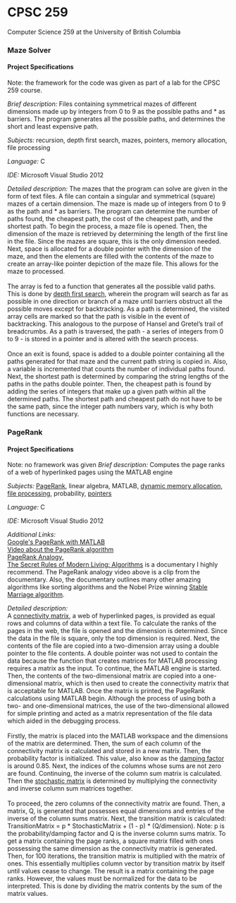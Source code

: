 # CPSC 259
Computer Science 259 at the University of British Columbia
### Maze Solver

#### Project Specifications
Note: the framework for the code was given as part of a lab for the CPSC 259 course. 

*Brief description:* Files containing symmetrical mazes of different dimensions made up by integers from 0 to 9 as the possible paths and * as barriers. The program generates all the possible paths, and determines the short and least expensive path.

*Subjects:* recursion, depth first search, mazes, pointers, memory allocation, file processing

*Language:* C

*IDE:* Microsoft Visual Studio 2012

*Detailed description:*
The mazes that the program can solve are given in the form of text files. A file can contain a singular and symmetrical (square) mazes of a certain dimension. The maze is made up of integers from 0 to 9 as the path and * as barriers. The program can determine the number of paths found, the cheapest path, the cost of the cheapest path, and the shortest path.
To begin the process, a maze file is opened. Then, the dimension of the maze is retrieved by determining the length of the first line in the file. Since the mazes are square, this is the only dimension needed. Next, space is allocated for a double pointer with the dimension of the maze, and then the elements are filled with the contents of the maze to create an array-like pointer depiction of the maze file. This allows for the maze to processed. </br></br>
The array is fed to a function that generates all the possible valid paths. This is done by [depth first search](https://www.cs.usfca.edu/~galles/visualization/DFS.html), wherein the program will search as far as possible in one direction or branch of a maze until barriers obstruct all the possible moves except for backtracking. As a path is determined, the visited array cells are marked so that the path is visible in the event of backtracking. This analogous to the purpose of Hansel and Gretel’s trail of breadcrumbs. As a path is traversed, the path - a series of integers from 0 to 9 - is stored in a pointer and is altered with the search process. </br></br>
Once an exit is found, space is added to a double pointer containing all the paths generated for that maze and the current path string is copied in. Also, a variable is incremented that counts the number of individual paths found. 
Next, the shortest path is determined by comparing the string lengths of the paths in the paths double pointer. Then, the cheapest path is found by adding the series of integers that make up a given path within all the determined paths. The shortest path and cheapest path do not have to be the same path, since the integer path numbers vary, which is why both functions are necessary.

### PageRank
#### Project Specifications
Note: no framework was given
*Brief description:* Computes the page ranks of a web of hyperlinked pages using the MATLAB engine

*Subjects:* [PageRank]( http://www.cs.princeton.edu/~chazelle/courses/BIB/pagerank.htm), linear algebra, MATLAB, [dynamic memory allocation](https://www.programiz.com/c-programming/c-dynamic-memory-allocation), [file processing](http://www.mycplus.com/tutorials/c-programming-tutorials/file-handling/), probability, [pointers](https://www.tutorialspoint.com/cprogramming/c_pointers.htm)

*Language:* C

*IDE:* Microsoft Visual Studio 2012

*Additional Links:*</br>
[Google's PageRank with MATLAB](https://www.mathworks.com/content/dam/mathworks/mathworks-dot-com/moler/exm/chapters/pagerank.pdf)</br>
[Video about the PageRank algorithm](https://www.youtube.com/watch?v=v7n7wZhHJj8&t=278s)</br>
[PageRank Analogy](http://www.bbc.co.uk/programmes/p032rf5d),</br>
[The Secret Rules of Modern Living: Algorithms](http://www.bbc.co.uk/programmes/p030s6b3) is a documentary I highly recommend. The PageRank analogy video above is a clip from the documentary. Also, the documentary outlines many other amazing algorithms like sorting algorithms and the Nobel Prize winning [Stable Marriage algorithm](https://www.youtube.com/watch?v=Qcv1IqHWAzg).

*Detailed description:*</br>
A [connectivity matrix]( https://www.google.ca/url?sa=i&rct=j&q=&esrc=s&source=images&cd=&cad=rja&uact=8&ved=0ahUKEwj1kaXbvu3TAhVU5mMKHc-YCxkQjRwIBw&url=https%3A%2F%2Fpeople.hofstra.edu%2Fgeotrans%2Feng%2Fmethods%2Fconnectivitymatrix2.html&psig=AFQjCNHOla3_CQuynqjRGiUsS7I--rZh4A&ust=1494786211026381), a web of hyperlinked pages, is provided as equal rows and columns of data within a text file. To calculate the ranks of the pages in the web, the file is opened and the dimension is determined. Since the data in the file is square, only the top dimension is required. Next, the contents of the file are copied into a two-dimension array using a double pointer to the file contents. A double pointer was not used to contain the data because the function that creates matrices for MATLAB processing requires a matrix as the input. To continue, the MATLAB engine is started. Then, the contents of the two-dimensional matrix are copied into a one-dimensional matrix, which is then used to create the connectivity matrix that is acceptable for MATLAB. Once the matrix is printed, the PageRank calculations using MATLAB begin. Although the process of using both a two- and one-dimensional matrices, the use of the two-dimensional allowed for simple printing and acted as a matrix representation of the file data which aided in the debugging process. 
</br></br>
Firstly, the matrix is placed into the MATLAB workspace and the dimensions of the matrix are determined. Then, the sum of each column of the connectivity matrix is calculated and stored in a new matrix. Then, the probability factor is initialized. This value, also know as the [damping factor]( https://www.google.ca/url?sa=t&rct=j&q=&esrc=s&source=web&cd=1&cad=rja&uact=8&ved=0ahUKEwij5en6tu3TAhVD72MKHfvaAgIQygQIKzAA&url=https%3A%2F%2Fen.wikipedia.org%2Fwiki%2FPageRank%23Damping_factor&usg=AFQjCNGpJLglaVDhCwr3vdDZ99p8fm6oYA) is around 0.85. Next, the indices of the columns whose sums are not zero are found. Continuing, the inverse of the column sum matrix is calculated. Then the [stochastic matrix]( http://mathworld.wolfram.com/StochasticMatrix.html) is determined by multiplying the connectivity and inverse column sum matrices together. </br></br>
To proceed, the zero columns of the connectivity matrix are found. Then, a matrix, Q, is generated that possesses equal dimensions and entries of the inverse of the column sums matrix. Next, the transition matrix is calculated: TransitionMatrix = p * StochasticMatrix + (1 - p) * (Q/dimension). Note: p is the probability/damping factor and Q is the inverse column sums matrix.
To get a matrix containing the page ranks, a square matrix filled with ones possessing the same dimension as the connectivity matrix is generated. Then, for 100 iterations, the transition matrix is multiplied with the matrix of ones. This essentially multiplies column vector by transition matrix by itself until values cease to change. The result is a matrix containing the page ranks. However, the values must be normalized for the data to be interpreted. This is done by dividing the matrix contents by the sum of the matrix values.


